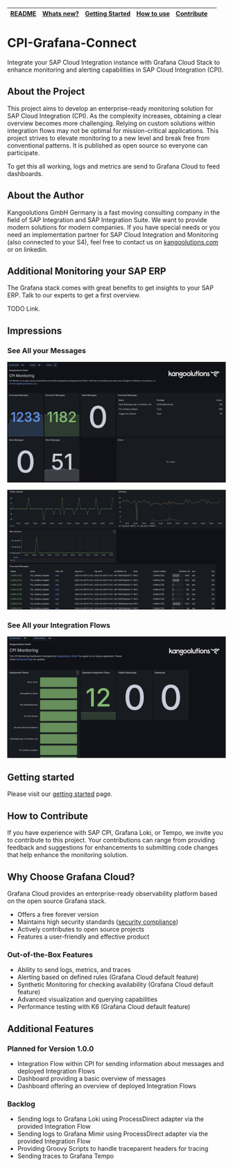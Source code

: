 | [README](README.md) | [Whats new?](whats_new.md) | [Getting Started](getting_started.md) | [How to use](how_to_use.md) | [Contribute](contribute.md) |   |
|---------------------|----------------------------|---------------------------------------|-----------------------------|-----------------------------|---|
# CPI-Grafana-Connect

Integrate your SAP Cloud Integration instance with Grafana Cloud Stack to enhance monitoring and alerting capabilities in SAP Cloud Integration (CPI).

## About the Project

This project aims to develop an enterprise-ready monitoring solution for SAP Cloud Integration (CPI). As the complexity increases, obtaining a clear overview becomes more challenging. Relying on custom solutions within integration flows may not be optimal for mission-critical applications. This project strives to elevate monitoring to a new level and break free from conventional patterns. It is published as open source so everyone can participate.

To get this all working, logs and metrics are send to Grafana Cloud to feed dashboards.

## About the Author

Kangoolutions GmbH Germany is a fast moving consulting company in the field of SAP Integration and SAP Integration Suite. We want to provide modern solutions for modern companies.
If you have special needs or you need an implementation partner for SAP Cloud Integration and Monitoring (also connected to your S4), feel free to contact us on [kangoolutions.com](https://kangoolutions.com) or on linkedin.

## Additional Monitoring your SAP ERP

The Grafana stack comes with great benefits to get insights to your SAP ERP. Talk to our experts to get a first overview.

TODO Link.

## Impressions

### See All your Messages

![Screenshot](ressources/media/screenshots/promotion1.png)

![Screenshot](ressources/media/screenshots/promotion1-2.png)

### See All your Integration Flows

![Screenshot](ressources/media/screenshots/promotion2.png)

## Getting started

Please visit our [getting started](getting%20started.md) page.

## How to Contribute

If you have experience with SAP CPI, Grafana Loki, or Tempo, we invite you to contribute to this project. Your contributions can range from providing feedback and suggestions for enhancements to submitting code changes that help enhance the monitoring solution.

## Why Choose Grafana Cloud?

Grafana Cloud provides an enterprise-ready observability platform based on the open source Grafana stack.

- Offers a free forever version
- Maintains high security standards ([security compliance](https://grafana.com/legal/security-compliance/))
- Actively contributes to open source projects
- Features a user-friendly and effective product

### Out-of-the-Box Features

- Ability to send logs, metrics, and traces
- Alerting based on defined rules (Grafana Cloud default feature)
- Synthetic Monitoring for checking availability (Grafana Cloud default feature)
- Advanced visualization and querying capabilities
- Performance testing with K6 (Grafana Cloud default feature)

## Additional Features

### Planned for Version 1.0.0

- Integration Flow within CPI for sending information about messages and deployed Integration Flows
- Dashboard providing a basic overview of messages
- Dashboard offering an overview of deployed Integration Flows

### Backlog

- Sending logs to Grafana Loki using ProcessDirect adapter via the provided Integration Flow
- Sending logs to Grafana Mimir using ProcessDirect adapter via the provided Integration Flow
- Providing Groovy Scripts to handle traceparent headers for tracing
- Sending traces to Grafana Tempo
